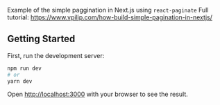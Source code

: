Example of the simple paggination in Next.js using `react-paginate`
Full tutorial: https://www.vpilip.com/how-build-simple-pagination-in-nextjs/

## Getting Started

First, run the development server:

```bash
npm run dev
# or
yarn dev
```

Open [http://localhost:3000](http://localhost:3000) with your browser to see the result.

